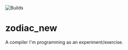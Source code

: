 ![Builds](https://github.com/JorriFransen/zodiac_new/workflows/Builds/badge.svg)
# zodiac_new

A compiler I'm programming as an experiment/exercise.
